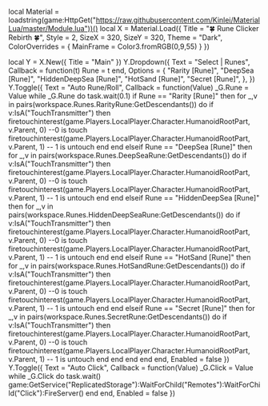 local Material = loadstring(game:HttpGet("https://raw.githubusercontent.com/Kinlei/MaterialLua/master/Module.lua"))()
local X = Material.Load({
	Title = "🍀 Rune Clicker Rebirth 🍀",
	Style = 2,
	SizeX = 320,
	SizeY = 320,
	Theme = "Dark",
	ColorOverrides = {
		MainFrame = Color3.fromRGB(0,9,55)
	}
})

local Y = X.New({
	Title = "Main"
})
Y.Dropdown({
    Text = "Select | Runes",
    Callback = function(t)
        Rune = t
    end,
    Options = {
            "Rarity [Rune]",
            "DeepSea [Rune]",
            "HiddenDeepSea [Rune]",
            "HotSand [Rune]",
            "Secret [Rune]",
    },
})
Y.Toggle({
	Text = "Auto Rune/Roll",
	Callback = function(Value)
	_G.Rune = Value
	while _G.Rune do
	task.wait(0.1)
	if Rune == "Rarity [Rune]" then
		for _,v in pairs(workspace.Runes.RarityRune:GetDescendants()) do
			if v:IsA("TouchTransmitter") then
			firetouchinterest(game.Players.LocalPlayer.Character.HumanoidRootPart, v.Parent, 0) --0 is touch
			firetouchinterest(game.Players.LocalPlayer.Character.HumanoidRootPart, v.Parent, 1) -- 1 is untouch
			end
		end
	elseif Rune == "DeepSea [Rune]" then
		for _,v in pairs(workspace.Runes.DeepSeaRune:GetDescendants()) do
			if v:IsA("TouchTransmitter") then
			firetouchinterest(game.Players.LocalPlayer.Character.HumanoidRootPart, v.Parent, 0) --0 is touch
			firetouchinterest(game.Players.LocalPlayer.Character.HumanoidRootPart, v.Parent, 1) -- 1 is untouch
			end
		end
	elseif Rune == "HiddenDeepSea [Rune]" then
		for _,v in pairs(workspace.Runes.HiddenDeepSeaRune:GetDescendants()) do
			if v:IsA("TouchTransmitter") then
			firetouchinterest(game.Players.LocalPlayer.Character.HumanoidRootPart, v.Parent, 0) --0 is touch
			firetouchinterest(game.Players.LocalPlayer.Character.HumanoidRootPart, v.Parent, 1) -- 1 is untouch
			end
		end
	elseif Rune == "HotSand [Rune]" then
		for _,v in pairs(workspace.Runes.HotSandRune:GetDescendants()) do
			if v:IsA("TouchTransmitter") then
			firetouchinterest(game.Players.LocalPlayer.Character.HumanoidRootPart, v.Parent, 0) --0 is touch
			firetouchinterest(game.Players.LocalPlayer.Character.HumanoidRootPart, v.Parent, 1) -- 1 is untouch
			end
		end
	elseif Rune == "Secret [Rune]" then
		for _,v in pairs(workspace.Runes.SecretRune:GetDescendants()) do
			if v:IsA("TouchTransmitter") then
			firetouchinterest(game.Players.LocalPlayer.Character.HumanoidRootPart, v.Parent, 0) --0 is touch
			firetouchinterest(game.Players.LocalPlayer.Character.HumanoidRootPart, v.Parent, 1) -- 1 is untouch
			end
		end
	end
end
	end,
	Enabled = false
})
Y.Toggle({
	Text = "Auto Click",
	Callback = function(Value)
	_G.Click = Value
	while _G.Click do
	task.wait()
	game:GetService("ReplicatedStorage"):WaitForChild("Remotes"):WaitForChild("Click"):FireServer()
	end
	end,
	Enabled = false
})
